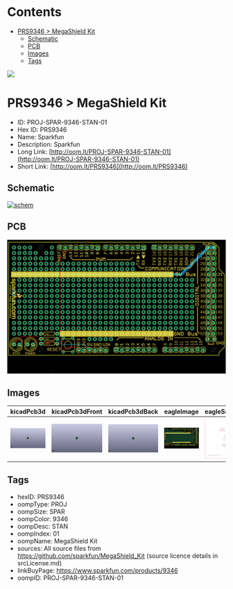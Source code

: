 



Contents
========

* [PRS9346 > MegaShield Kit](#prs9346--megashield-kit)
	* [Schematic](#schematic)
	* [PCB](#pcb)
	* [Images](#images)
	* [Tags](#tags)
  
![][im]
# PRS9346 > MegaShield Kit

- ID: PROJ-SPAR-9346-STAN-01
- Hex ID: PRS9346
- Name: Sparkfun
- Description: Sparkfun
- Long Link: [http://oom.lt/PROJ-SPAR-9346-STAN-01](http://oom.lt/PROJ-SPAR-9346-STAN-01)
- Short Link: [http://oom.lt/PRS9346](http://oom.lt/PRS9346)

## Schematic
  
[![schem](eagleSchemImage.png)](eagleSchemImage.png)
## PCB
  
[![pcb](eagleImage.png)](eagleImage.png)
## Images
  
  

|kicadPcb3d|kicadPcb3dFront|kicadPcb3dBack|eagleImage|eagleSchemImage|
| :---: | :---: | :---: | :---: | :---: |
|[![kicadPcb3d](kicadPcb3d_140.png)](kicadPcb3d.png)|[![kicadPcb3dFront](kicadPcb3dFront_140.png)](kicadPcb3dFront.png)|[![kicadPcb3dBack](kicadPcb3dBack_140.png)](kicadPcb3dBack.png)|[![eagleImage](eagleImage_140.png)](eagleImage.png)|[![eagleSchemImage](eagleSchemImage_140.png)](eagleSchemImage.png)|

## Tags

- hexID: PRS9346
- oompType: PROJ
- oompSize: SPAR
- oompColor: 9346
- oompDesc: STAN
- oompIndex: 01
- oompName: MegaShield Kit
- sources: All source files from https://github.com/sparkfun/MegaShield_Kit (source licence details in srcLicense.md)
- linkBuyPage: https://www.sparkfun.com/products/9346
- oompID: PROJ-SPAR-9346-STAN-01



[im]: kicadPcb3d_450.png
